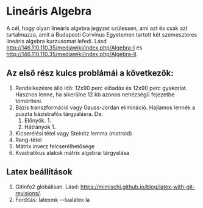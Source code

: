 # Lineáris Algebra
A cél, hogy olyan lineáris algebra jegyzet szülessen, ami azt és csak azt tartalmazza, amit a Budapesti Corvinus Egyetemen tartott két szemeszteres lineáris algebra kurzusomat lefedi.
Lásd <http://146.110.110.35/mediawiki/index.php/Algebra-I> és <http://146.110.110.35/mediawiki/index.php/Algebra-II>.

## Az első rész kulcs problámái a következők:
1. Rendelkezésre álló idő: 12x90 perc előadás és 12x90 perc gyakorlat.
Hasznos lenne, ha sikerülne 12 kb azonos nehézségű fejezetbe tömöríteni.
2. Bázis transzformáció vagy Gauss-Jordan elimináció.
Hajlamos lennék a puszta bázistrafós tárgyalásra.
De:
    1. Előnyök.
            1.
    2. Hátrányok
            1.
3. Kicserélési tétel vagy Steinitz lemma (matroid)
4. Rang-tétel
5. Mátrix inverz felcserélhetősége
6. Kvadratikus alakok mátrix algebrai tárgyalása

## Latex beállítások
1. Gitinfo2 globálisan. Lásd: <https://mimischi.github.io/blog/latex-with-git-revisions/>.
2. Fordítás: 
    latexmk --lualatex la
